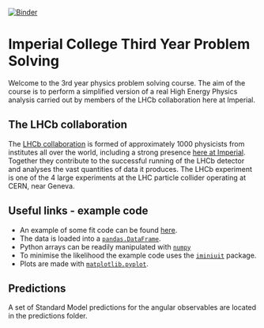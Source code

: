 [![Binder](https://mybinder.org/badge_logo.svg)](https://mybinder.org/v2/gh/mesmith75/ic-teach-kstmumu-public/main?filepath=starter_notebook.ipynb)

# Imperial College Third Year Problem Solving

Welcome to the 3rd year physics problem solving course. The aim of the course is to perform a simplified version of a real High Energy Physics analysis carried out by members of the LHCb collaboration here at Imperial.

## The LHCb collaboration

The [LHCb collaboration](http://lhcb-public.web.cern.ch/) is formed of approximately 1000 physicists from institutes all over the world, including a strong presence [here at Imperial](https://www.imperial.ac.uk/high-energy-physics/research/experiments/lhcb/). Together they contribute to the successful running of the LHCb detector and analyses the vast quantities of data it produces. The LHCb experiment is one of the 4 large experiments at the LHC particle collider operating at CERN, near Geneva. 

## Useful links - example code

- An example of some fit code can be found [here](https://github.com/mesmith75/ic-teach-kstmumu-public/blob/main/starter_notebook.ipynb).
- The data is loaded into a [`pandas.DataFrame`](https://pandas.pydata.org/docs/reference/api/pandas.DataFrame.html).
- Python arrays can be readily manipulated with [`numpy`](https://numpy.org/)
- To minimise the likelihood the example code uses the [`iminiuit`](https://pypi.org/project/iminuit/) package.
- Plots are made with [`matplotlib.pyplot`](https://matplotlib.org/stable/api/_as_gen/matplotlib.pyplot.html).

## Predictions

A set of Standard Model predictions for the angular observables are located in the predictions folder.
